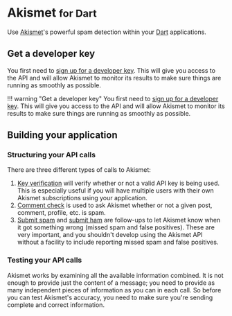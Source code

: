 # Akismet <small>for Dart</small>
Use [Akismet](https://akismet.com)'s powerful spam detection within your [Dart](https://www.dartlang.org) applications.

## Get a developer key
You first need to [sign up for a developer key](https://akismet.com/signup/?connect=yes&plan=developer).
This will give you access to the API and will allow Akismet to monitor its results to make sure things are running as smoothly as possible.

!!! warning "Get a developer key"
    You first need to [sign up for a developer key](https://akismet.com/signup/?connect=yes&plan=developer).
    This will give you access to the API and will allow Akismet to monitor its results to make sure things are running as smoothly as possible.

## Building your application

### Structuring your API calls
There are three different types of calls to Akismet:

1. [Key verification](features/key-verification.md) will verify whether or not a valid API key is being used. This is especially useful if you will have multiple users with their own Akismet subscriptions using your application.
2. [Comment check](features/comment-check.md) is used to ask Akismet whether or not a given post, comment, profile, etc. is spam.
3. [Submit spam](features/submit-spam.md) and [submit ham](features/submit-ham.md) are follow-ups to let Akismet know when it got something wrong (missed spam and false positives). These are very important, and you shouldn't develop using the Akismet API without a facility to include reporting missed spam and false positives.

### Testing your API calls
Akismet works by examining all the available information combined. It is not enough to provide just the content of a message; you need to provide as many independent pieces of information as you can in each call. So before you can test Akismet's accuracy, you need to make sure you're sending complete and correct information.
